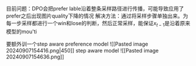 目前问题：DPO会把prefer lable沿着整条采样路径进行传播，可能导致应用了prefer之后出现图片quality下降的情况
解决方法：通过将采样步骤单独出来。为每一步采样都进行一个win和lose的判断，然后正常采样，能保证$x_{t-1}$是沿着原来模型的mou'ti

要额外训一个step aware preference model
![[Pasted image 20240907154416.png|450]]
step aware model
![[Pasted image 20240907154636.png]]